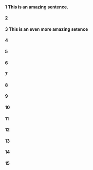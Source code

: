 #### 1 This is an amazing sentence.
#### 2
#### 3 This is an even more amazing setence
#### 4
#### 5
#### 6
#### 7
#### 8
#### 9
#### 10
#### 11
#### 12
#### 13
#### 14
#### 15
